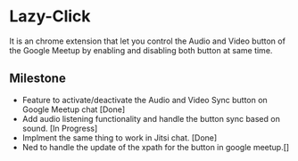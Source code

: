 # Lazy-Click

It is an chrome extension that let you control the Audio and Video button of the Google Meetup by enabling and disabling both button at same time.

## Milestone
   - Feature to activate/deactivate the Audio and Video Sync button on Google Meetup chat [Done]
   - Add audio listening functionality and handle the button sync based on sound. [In Progress]
   - Implment the same thing to work in Jitsi chat. [Done]
   - Ned to handle the update of the xpath for the button in google meetup.[]
